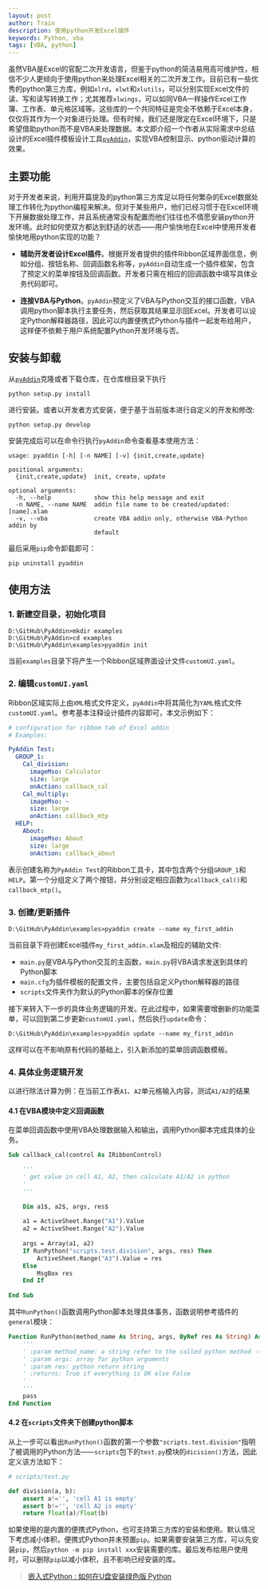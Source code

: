 ```yaml
---
layout: post
author: Train
description: 使用python开发Excel插件
keywords: Python, vba
tags: [VBA, python]
---
```


虽然VBA是Excel的官配二次开发语言，但鉴于python的简洁易用高可维护性，相信不少人更倾向于使用python来处理Excel相关的二次开发工作。目前已有一些优秀的python第三方库，例如`xlrd`，`xlwt`和`xlutils`，可以分别实现Excel文件的读、写和读写转换工作；尤其推荐`xlwings`，可以如同VBA一样操作Excel工作簿、工作表、单元格区域等。这些库的一个共同特征是完全不依赖于Excel本身，仅仅将其作为一个对象进行处理。但有时候，我们还是限定在Excel环境下，只是希望借助python而不是VBA来处理数据。本文即介绍一个作者从实际需求中总结设计的Excel插件模板设计工具[`pyAddin`](https://github.com/dothinking/PyAddin)，实现VBA控制显示、python驱动计算的效果。

## 主要功能

对于开发者来说，利用开篇提及的python第三方库足以将任何繁杂的Excel数据处理工作转化为python编程来解决。但对于某些用户，他们已经习惯于在Excel环境下开展数据处理工作，并且系统通常没有配置而他们往往也不情愿安装python开发环境。此时如何使双方都达到舒适的状态——用户愉快地在Excel中使用开发者愉快地用python实现的功能？

- **辅助开发者设计Excel插件**。根据开发者提供的插件Ribbon区域界面信息，例如分组、按钮名称、回调函数名称等，`pyAddin`自动生成一个插件框架，包含了预定义的菜单按钮及回调函数。开发者只需在相应的回调函数中填写具体业务代码即可。

- **连接VBA与Python**。`pyAddin`预定义了VBA与Python交互的接口函数，VBA调用python脚本执行主要任务，然后获取其结果显示回Excel。开发者可以设定Python解释器路径，因此可以内置便携式Python与插件一起发布给用户，这样便不依赖于用户系统配置Python开发环境与否。

## 安装与卸载

从[`pyAddin`](https://github.com/dothinking/PyAddin)克隆或者下载仓库，在仓库根目录下执行

```
python setup.py install
```

进行安装。或者以开发者方式安装，便于基于当前版本进行自定义的开发和修改:

```
python setup.py develop
```

安装完成后可以在命令行执行`pyAddin`命令查看基本使用方法：

```
usage: pyaddin [-h] [-n NAME] [-v] {init,create,update}

positional arguments:
  {init,create,update}  init, create, update

optional arguments:
  -h, --help            show this help message and exit
  -n NAME, --name NAME  addin file name to be created/updated: [name].xlam
  -v, --vba             create VBA addin only, otherwise VBA-Python addin by
                        default
```

最后采用`pip`命令卸载即可：

```
pip uninstall pyaddin
```

## 使用方法

### 1. 新建空目录，初始化项目

```
D:\GitHub\PyAddin>mkdir examples
D:\GitHub\PyAddin>cd examples
D:\GitHub\PyAddin\examples>pyaddin init
```

当前`examples`目录下将产生一个Ribbon区域界面设计文件`customUI.yaml`。

### 2. 编辑`customUI.yaml`

Ribbon区域实际上由`XML`格式文件定义，`pyAddin`中将其简化为`YAML`格式文件`customUI.yaml`。参考基本注释设计插件内容即可，本文示例如下：

```yaml
# configuration for ribbom tab of Excel addin
# Examples:

PyAddin Test:
  GROUP_1:
    Cal_division:
      imageMso: Calculator
      size: large
      onAction: callback_cal
    Cal_multiply:
      imageMso: ~
      size: large
      onAction: callback_mtp
  HELP:
    About:
      imageMso: About
      size: large
      onAction: callback_about
```

表示创建名称为`PyAddin Test`的Ribbon工具卡，其中包含两个分组`GROUP_1`和`HELP`。第一个分组定义了两个按钮，并分别设定相应函数为`callback_cal()`和`callback_mtp()`。

### 3. 创建/更新插件

```
D:\GitHub\PyAddin\examples>pyaddin create --name my_first_addin
```

当前目录下将创建Excel插件`my_first_addin.xlam`及相应的辅助文件:

- `main.py`是VBA与Python交互的主函数，`main.py`将VBA请求发送到具体的Python脚本
- `main.cfg`为插件模板的配置文件，主要包括自定义Python解释器的路径
- `scripts`文件夹作为默认的Python脚本的保存位置


接下来转入下一步的具体业务逻辑的开发。在此过程中，如果需要增删新的功能菜单，可以回到第二步更新`customUI.yaml`，然后执行`update`命令：

```
D:\GitHub\PyAddin\examples>pyaddin update --name my_first_addin
```

这样可以在不影响原有代码的基础上，引入新添加的菜单回调函数模板。

### 4. 具体业务逻辑开发

以进行除法计算为例：在当前工作表`A1`、`A2`单元格输入内容，测试`A1/A2`的结果

#### 4.1 在VBA模块中定义回调函数

在菜单回调函数中使用VBA处理数据输入和输出，调用Python脚本完成具体的业务。

```vb
Sub callback_cal(control As IRibbonControl)

    '''
    ' get value in cell A1, A2, then calculate A1/A2 in python
    '
    '''
    
    Dim a1$, a2$, args, res$
    
    a1 = ActiveSheet.Range("A1").Value
    a2 = ActiveSheet.Range("A2").Value
    
    args = Array(a1, a2)
    If RunPython("scripts.test.division", args, res) Then
        ActiveSheet.Range("A3").Value = res
    Else
        MsgBox res
    End If
    
End Sub
```

其中`RunPython()`函数调用Python脚本处理具体事务，函数说明参考插件的`general`模块： 

```vb
Function RunPython(method_name As String, args, ByRef res As String) As Boolean
    '''
    ' :param method_name: a string refer to the called python method -> package.module.method
    ' :param args: array for python arguments
    ' :param res: python return string
    ' :returns: True if everything is OK else False
    '
    '''
    pass
End Function
```


#### 4.2 在`scripts`文件夹下创建python脚本

从上一步可以看出`RunPython()`函数的第一个参数`"scripts.test.division"`指明了被调用的Python方法——`scripts`包下的`test.py`模块的`dicision()`方法，因此定义该方法如下：

```python
# scripts/test.py

def division(a, b):
    assert a!='', 'cell A1 is empty'
    assert b!='', 'cell A2 is empty'
    return float(a)/float(b)
```

如果使用的是内置的便携式Python，也可支持第三方库的安装和使用。默认情况下考虑减小体积，便携式Python并未预置`pip`。如果需要安装第三方库，可以先安装`pip`，然后`python -m pip install xxx`安装需要的库。最后发布给用户使用时，可以删除`pip`以减小体积，且不影响已经安装的库。

> [嵌入式Python : 如何在U盘安装绿色版 Python](https://baijiahao.baidu.com/s?id=1592976804446590381)
